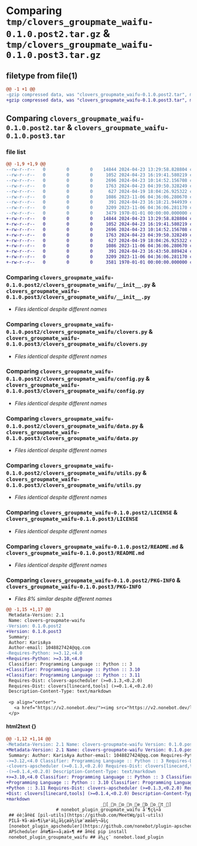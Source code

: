 # Comparing `tmp/clovers_groupmate_waifu-0.1.0.post2.tar.gz` & `tmp/clovers_groupmate_waifu-0.1.0.post3.tar.gz`

## filetype from file(1)

```diff
@@ -1 +1 @@
-gzip compressed data, was "clovers_groupmate_waifu-0.1.0.post2.tar", max compression
+gzip compressed data, was "clovers_groupmate_waifu-0.1.0.post3.tar", max compression
```

## Comparing `clovers_groupmate_waifu-0.1.0.post2.tar` & `clovers_groupmate_waifu-0.1.0.post3.tar`

### file list

```diff
@@ -1,9 +1,9 @@
--rw-r--r--   0        0        0    14844 2024-04-23 13:29:58.828804 clovers_groupmate_waifu-0.1.0.post2/clovers_groupmate_waifu/__init__.py
--rw-r--r--   0        0        0     1052 2024-04-23 16:19:41.580219 clovers_groupmate_waifu-0.1.0.post2/clovers_groupmate_waifu/clovers.py
--rw-r--r--   0        0        0     2696 2024-04-23 10:14:52.156708 clovers_groupmate_waifu-0.1.0.post2/clovers_groupmate_waifu/config.py
--rw-r--r--   0        0        0     1763 2024-04-23 04:39:50.328249 clovers_groupmate_waifu-0.1.0.post2/clovers_groupmate_waifu/data.py
--rw-r--r--   0        0        0      627 2024-04-19 18:04:26.925322 clovers_groupmate_waifu-0.1.0.post2/clovers_groupmate_waifu/utils.py
--rw-r--r--   0        0        0     1086 2023-11-06 04:36:06.280670 clovers_groupmate_waifu-0.1.0.post2/LICENSE
--rw-r--r--   0        0        0      391 2024-04-23 16:18:21.944939 clovers_groupmate_waifu-0.1.0.post2/pyproject.toml
--rw-r--r--   0        0        0     3209 2023-11-06 04:36:06.281170 clovers_groupmate_waifu-0.1.0.post2/README.md
--rw-r--r--   0        0        0     3479 1970-01-01 00:00:00.000000 clovers_groupmate_waifu-0.1.0.post2/PKG-INFO
+-rw-r--r--   0        0        0    14844 2024-04-23 13:29:58.828804 clovers_groupmate_waifu-0.1.0.post3/clovers_groupmate_waifu/__init__.py
+-rw-r--r--   0        0        0     1052 2024-04-23 16:19:41.580219 clovers_groupmate_waifu-0.1.0.post3/clovers_groupmate_waifu/clovers.py
+-rw-r--r--   0        0        0     2696 2024-04-23 10:14:52.156708 clovers_groupmate_waifu-0.1.0.post3/clovers_groupmate_waifu/config.py
+-rw-r--r--   0        0        0     1763 2024-04-23 04:39:50.328249 clovers_groupmate_waifu-0.1.0.post3/clovers_groupmate_waifu/data.py
+-rw-r--r--   0        0        0      627 2024-04-19 18:04:26.925322 clovers_groupmate_waifu-0.1.0.post3/clovers_groupmate_waifu/utils.py
+-rw-r--r--   0        0        0     1086 2023-11-06 04:36:06.280670 clovers_groupmate_waifu-0.1.0.post3/LICENSE
+-rw-r--r--   0        0        0      391 2024-04-23 16:43:50.889424 clovers_groupmate_waifu-0.1.0.post3/pyproject.toml
+-rw-r--r--   0        0        0     3209 2023-11-06 04:36:06.281170 clovers_groupmate_waifu-0.1.0.post3/README.md
+-rw-r--r--   0        0        0     3581 1970-01-01 00:00:00.000000 clovers_groupmate_waifu-0.1.0.post3/PKG-INFO
```

### Comparing `clovers_groupmate_waifu-0.1.0.post2/clovers_groupmate_waifu/__init__.py` & `clovers_groupmate_waifu-0.1.0.post3/clovers_groupmate_waifu/__init__.py`

 * *Files identical despite different names*

### Comparing `clovers_groupmate_waifu-0.1.0.post2/clovers_groupmate_waifu/clovers.py` & `clovers_groupmate_waifu-0.1.0.post3/clovers_groupmate_waifu/clovers.py`

 * *Files identical despite different names*

### Comparing `clovers_groupmate_waifu-0.1.0.post2/clovers_groupmate_waifu/config.py` & `clovers_groupmate_waifu-0.1.0.post3/clovers_groupmate_waifu/config.py`

 * *Files identical despite different names*

### Comparing `clovers_groupmate_waifu-0.1.0.post2/clovers_groupmate_waifu/data.py` & `clovers_groupmate_waifu-0.1.0.post3/clovers_groupmate_waifu/data.py`

 * *Files identical despite different names*

### Comparing `clovers_groupmate_waifu-0.1.0.post2/clovers_groupmate_waifu/utils.py` & `clovers_groupmate_waifu-0.1.0.post3/clovers_groupmate_waifu/utils.py`

 * *Files identical despite different names*

### Comparing `clovers_groupmate_waifu-0.1.0.post2/LICENSE` & `clovers_groupmate_waifu-0.1.0.post3/LICENSE`

 * *Files identical despite different names*

### Comparing `clovers_groupmate_waifu-0.1.0.post2/README.md` & `clovers_groupmate_waifu-0.1.0.post3/README.md`

 * *Files identical despite different names*

### Comparing `clovers_groupmate_waifu-0.1.0.post2/PKG-INFO` & `clovers_groupmate_waifu-0.1.0.post3/PKG-INFO`

 * *Files 8% similar despite different names*

```diff
@@ -1,15 +1,17 @@
 Metadata-Version: 2.1
 Name: clovers-groupmate-waifu
-Version: 0.1.0.post2
+Version: 0.1.0.post3
 Summary: 
 Author: KarisAya
 Author-email: 1048827424@qq.com
-Requires-Python: >=3.12,<4.0
+Requires-Python: >=3.10,<4.0
 Classifier: Programming Language :: Python :: 3
+Classifier: Programming Language :: Python :: 3.10
+Classifier: Programming Language :: Python :: 3.11
 Requires-Dist: clovers-apscheduler (>=0.1.3,<0.2.0)
 Requires-Dist: clovers[linecard,tools] (>=0.1.4,<0.2.0)
 Description-Content-Type: text/markdown
 
 <p align="center">
   <a href="https://v2.nonebot.dev/"><img src="https://v2.nonebot.dev/logo.png" width="200" height="200" alt="nonebot"></a>
 </p>
```

#### html2text {}

```diff
@@ -1,12 +1,14 @@
-Metadata-Version: 2.1 Name: clovers-groupmate-waifu Version: 0.1.0.post2
+Metadata-Version: 2.1 Name: clovers-groupmate-waifu Version: 0.1.0.post3
 Summary: Author: KarisAya Author-email: 1048827424@qq.com Requires-Python:
->=3.12,<4.0 Classifier: Programming Language :: Python :: 3 Requires-Dist:
-clovers-apscheduler (>=0.1.3,<0.2.0) Requires-Dist: clovers[linecard,tools]
-(>=0.1.4,<0.2.0) Description-Content-Type: text/markdown
+>=3.10,<4.0 Classifier: Programming Language :: Python :: 3 Classifier:
+Programming Language :: Python :: 3.10 Classifier: Programming Language ::
+Python :: 3.11 Requires-Dist: clovers-apscheduler (>=0.1.3,<0.2.0) Requires-
+Dist: clovers[linecard,tools] (>=0.1.4,<0.2.0) Description-Content-Type: text/
+markdown
                                    _[_n_o_n_e_b_o_t_]
                   # nonebot_plugin_groupmate_waifu å¨¶ç¾¤å
 ## éè¦å®è£ [pil-utils](https://github.com/MeetWq/pil-utils)
 PILå·¥å·æä»¶ï¼æ¹ä¾¿å¾çæä½ï¼æ¯ææå­è½¬å¾ç
 [nonebot_plugin_apscheduler](https://github.com/nonebot/plugin-apscheduler)
 APScheduler å®æ¶ä»»å¡æä»¶ ## å®è£ pip install
 nonebot_plugin_groupmate_waifu ## ä½¿ç¨ nonebot.load_plugin
```

